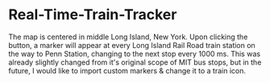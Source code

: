 # Real-Time-Train-Tracker
The map is centered in middle Long Island, New York. 
Upon clicking the button, a marker will appear at every Long Island Rail Road train station on the way to Penn Station, changing to the next stop every 1000 ms.
This was already slightly changed from it's original scope of MIT bus stops, but in the future, I would like to import custom markers & change it to a train icon. 
